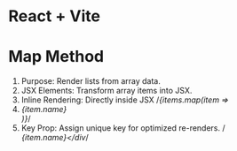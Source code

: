 # React + Vite

<h1>Map Method</h1>

1. Purpose: Render lists from array data.
2. JSX Elements: Transform array items into JSX.
3. Inline Rendering: Directly inside JSX
/*{items.map(item => <li key={item.id}>{item.name}</li>)}*/
4. Key Prop: Assign unique key for optimized re-renders.
/*<div key={item.id}>{item.name}</div*/
